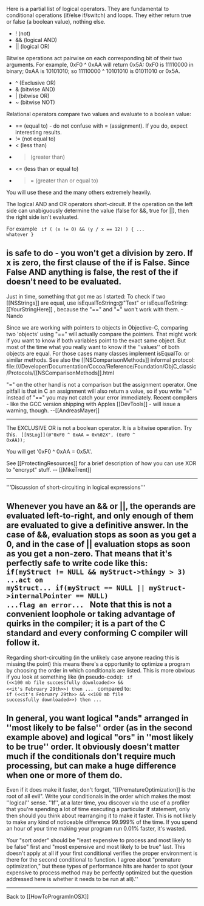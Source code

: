 Here is a partial list of logical operators. They are fundamental to conditional operations (if/else if/switch) and loops. They either return true or false (a boolean value), nothing else.


* ! (not)
* && (logical AND)
* || (logical OR)


Bitwise operations act pairwise on each corresponding bit of their two arguments. For example, 0xF0 ^ 0xAA will return 0x5A: 0xF0 is 11110000 in binary; 0xAA is 10101010; so 11110000 ^ 10101010 is 01011010 or 0x5A.

* ^ (Exclusive OR)
* & (bitwise AND)
* | (bitwise OR)
* ~ (bitwise NOT)


Relational operators compare two values and evaluate to a boolean value:

* == (equal to) - do not confuse with = (assignment). If you do, expect interesting results.
* != (not equal to)
* < (less than)
* > (greater than)
* <= (less than or equal to)
* >= (greater than or equal to)
 

You will use these and the many others extremely heavily.

The logical AND and OR operators short-circuit.  If the operation on the left side can unabiguously determine the value (false for &&, true for ||), then the right side isn't evaluated.

For example
<code> if ( (x != 0) && (y / x == 12) ) {
   ... whatever
} </code>

is safe to do - you won't get a division by zero.  If x is zero, the first clause of the if is False.  Since False AND anything is false, the rest of the if doesn't need to be evaluated.
----

Just in time, something that got me as I started:
To check if two [[NSStrings]] are equal, use isEqualToString:@"Text" or isEqualToString:[[YourStringHere]] , because the "==" and "=" won't work with them. - Nando

Since we are working with pointers to objects in Objective-C, comparing two 'objects' using "==" will actually compare the pointers. That might work if you want to know if both variables point to the exact same object. But most of the time what you really want to know if the ''values'' of both objects are equal. For those cases many classes implement isEqualTo: or similar methods. See also the [[NSComparisonMethods]] informal protocol: file:///Developer/Documentation/Cocoa/Reference/Foundation/ObjC_classic/Protocols/[[NSComparisonMethods]].html

"=" on the other hand is not a comparison but the assignment operator. One pitfall is that in C an assignment will also return a value, so if you write "=" instead of "==" you may not catch your error immediately. Recent compilers - like the GCC version shipping with Apples [[DevTools]] - will issue a warning, though. --[[AndreasMayer]]

----

The EXCLUSIVE OR is not a boolean operator.  It is a bitwise operation.  Try this.
<code>
[[NSLog]](@"0xF0 ^ 0xAA = 0x%02X", (0xF0 ^ 0xAA));
</code>

You will get '0xF0 ^ 0xAA = 0x5A'.

See [[ProtectingResources]] for a brief description of how you can use XOR to "encrypt" stuff. -- [[MikeTrent]]

----

'''Discussion of short-circuiting in logical expressions'''

Whenever you have an && or ||, the operands are evaluated left-to-right, and only enough of them are evaluated to give a definitive answer. In the case of &&, evaluation stops as soon as you get a 0, and in the case of || evaluation stops as soon as you get a non-zero. That means that it's perfectly safe to write code like this:
<code>
if(myStruct != NULL && myStruct->thingy > 3) ...act on myStruct...
if(myStruct == NULL || myStruct->internalPointer == NULL) ...flag an error...
</code>
Note that this is not a convenient loophole or taking advantage of quirks in the compiler; it is a part of the C standard and every conforming C compiler will follow it.
----

Regarding short-circuiting (in the unlikely case anyone reading this is missing the point) this means there's a opportunity to optimize a program by choosing the order in which conditionals are listed. This is more obvious if you look at something like (in pseudo-code):
<code>
  if (<<100 mb file successfully downloaded>> && <<it's February 29th>>) then ...
</code>
compared to:
<code>
  if (<<it's February 29th>> && <<100 mb file successfully downloaded>>) then ...
</code>

In general, you want logical "ands" arranged in ''most likely to be false'' order (as in the second example above) and logical "ors" in ''most likely to be true'' order. It obviously doesn't matter much if the conditionals don't require much processing, but can make a huge difference when one or more of them do.
----

Even if it does make it faster, don't forget, "[[PrematureOptimization]] is the root of all evil". Write your conditionals in the order which makes the most ''logical'' sense. ''If'', at a later time, you discover via the use of a profiler that you're spending a lot of time executing a particular if statement, only then should you think about rearranging it to make it faster. This is not likely to make any kind of noticeable difference 99.999% of the time. If you spend an hour of your time making your program run 0.01% faster, it's wasted.

Your "sort order" should be "least expensive to process and most likely to be false" first and "most expensive and most likely to be true" last. This doesn't apply at all if your first conditional verifies the proper environment is there for the second conditional to function. I agree about "premature optimization," but these types of performance hits are harder to spot (your expensive to process method may be perfectly optimized but the question addressed here is whether it needs to be run at all).''

----

Back to [[HowToProgramInOSX]]